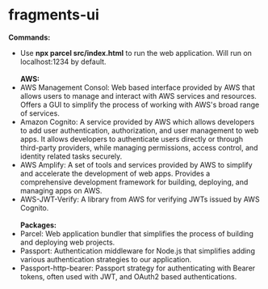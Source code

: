 # fragments-ui
**Commands:**
- Use **npx parcel src/index.html** to run the web application. Will run on localhost:1234 by default.
<br /><br />
**AWS:**
- AWS Management Consol: Web based interface provided by AWS that allows users to manage and interact with AWS services and resources. Offers a GUI to simplify the process of working with AWS's broad range of services. 
- Amazon Cognito: A service provided by AWS which allows developers to add user authentication, authorization, and user management to web apps. It allows developers to authenticate users directly or through third-party providers, while managing permissions, access control, and identity related tasks securely.
- AWS Amplify: A set of tools and services provided by AWS to simplify and accelerate the development of web apps. Provides a comprehensive development framework for building, deploying, and managing apps on AWS.
- AWS-JWT-Verify: A library from AWS for verifying JWTs issued by AWS Cognito.
<br /><br />
**Packages:**
- Parcel: Web application bundler that simplifies the process of building and deploying web projects.
- Passport: Authentication middleware for Node.js that simplifies adding various authentication strategies to our application.
- Passport-http-bearer: Passport strategy for authenticating with Bearer tokens, often used with JWT, and OAuth2 based authentications.
